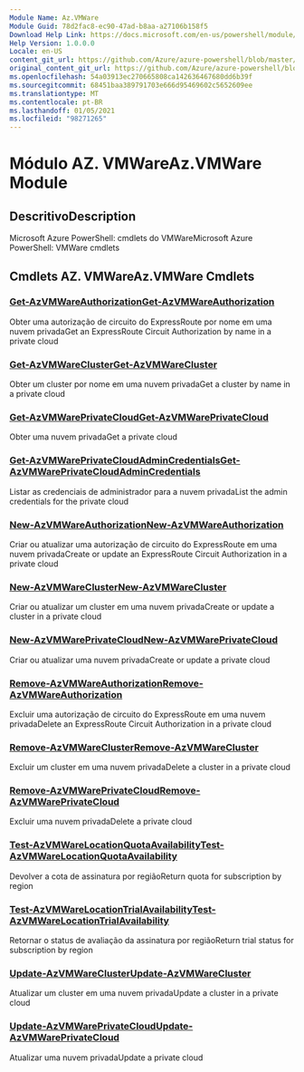 ```yaml
---
Module Name: Az.VMWare
Module Guid: 78d2fac8-ec90-47ad-b8aa-a27106b158f5
Download Help Link: https://docs.microsoft.com/en-us/powershell/module/az.vmware
Help Version: 1.0.0.0
Locale: en-US
content_git_url: https://github.com/Azure/azure-powershell/blob/master/src/VMWare/help/Az.VMWare.md
original_content_git_url: https://github.com/Azure/azure-powershell/blob/master/src/VMWare/help/Az.VMWare.md
ms.openlocfilehash: 54a03913ec270665808ca142636467680dd6b39f
ms.sourcegitcommit: 68451baa389791703e666d95469602c5652609ee
ms.translationtype: MT
ms.contentlocale: pt-BR
ms.lasthandoff: 01/05/2021
ms.locfileid: "98271265"
---
```

# <span data-ttu-id="c687c-101">Módulo AZ. VMWare</span><span class="sxs-lookup"><span data-stu-id="c687c-101">Az.VMWare Module</span></span>
## <span data-ttu-id="c687c-102">Descritivo</span><span class="sxs-lookup"><span data-stu-id="c687c-102">Description</span></span>
<span data-ttu-id="c687c-103">Microsoft Azure PowerShell: cmdlets do VMWare</span><span class="sxs-lookup"><span data-stu-id="c687c-103">Microsoft Azure PowerShell: VMWare cmdlets</span></span>

## <span data-ttu-id="c687c-104">Cmdlets AZ. VMWare</span><span class="sxs-lookup"><span data-stu-id="c687c-104">Az.VMWare Cmdlets</span></span>
### [<span data-ttu-id="c687c-105">Get-AzVMWareAuthorization</span><span class="sxs-lookup"><span data-stu-id="c687c-105">Get-AzVMWareAuthorization</span></span>](Get-AzVMWareAuthorization.md)
<span data-ttu-id="c687c-106">Obter uma autorização de circuito do ExpressRoute por nome em uma nuvem privada</span><span class="sxs-lookup"><span data-stu-id="c687c-106">Get an ExpressRoute Circuit Authorization by name in a private cloud</span></span>

### [<span data-ttu-id="c687c-107">Get-AzVMWareCluster</span><span class="sxs-lookup"><span data-stu-id="c687c-107">Get-AzVMWareCluster</span></span>](Get-AzVMWareCluster.md)
<span data-ttu-id="c687c-108">Obter um cluster por nome em uma nuvem privada</span><span class="sxs-lookup"><span data-stu-id="c687c-108">Get a cluster by name in a private cloud</span></span>

### [<span data-ttu-id="c687c-109">Get-AzVMWarePrivateCloud</span><span class="sxs-lookup"><span data-stu-id="c687c-109">Get-AzVMWarePrivateCloud</span></span>](Get-AzVMWarePrivateCloud.md)
<span data-ttu-id="c687c-110">Obter uma nuvem privada</span><span class="sxs-lookup"><span data-stu-id="c687c-110">Get a private cloud</span></span>

### [<span data-ttu-id="c687c-111">Get-AzVMWarePrivateCloudAdminCredentials</span><span class="sxs-lookup"><span data-stu-id="c687c-111">Get-AzVMWarePrivateCloudAdminCredentials</span></span>](Get-AzVMWarePrivateCloudAdminCredentials.md)
<span data-ttu-id="c687c-112">Listar as credenciais de administrador para a nuvem privada</span><span class="sxs-lookup"><span data-stu-id="c687c-112">List the admin credentials for the private cloud</span></span>

### [<span data-ttu-id="c687c-113">New-AzVMWareAuthorization</span><span class="sxs-lookup"><span data-stu-id="c687c-113">New-AzVMWareAuthorization</span></span>](New-AzVMWareAuthorization.md)
<span data-ttu-id="c687c-114">Criar ou atualizar uma autorização de circuito do ExpressRoute em uma nuvem privada</span><span class="sxs-lookup"><span data-stu-id="c687c-114">Create or update an ExpressRoute Circuit Authorization in a private cloud</span></span>

### [<span data-ttu-id="c687c-115">New-AzVMWareCluster</span><span class="sxs-lookup"><span data-stu-id="c687c-115">New-AzVMWareCluster</span></span>](New-AzVMWareCluster.md)
<span data-ttu-id="c687c-116">Criar ou atualizar um cluster em uma nuvem privada</span><span class="sxs-lookup"><span data-stu-id="c687c-116">Create or update a cluster in a private cloud</span></span>

### [<span data-ttu-id="c687c-117">New-AzVMWarePrivateCloud</span><span class="sxs-lookup"><span data-stu-id="c687c-117">New-AzVMWarePrivateCloud</span></span>](New-AzVMWarePrivateCloud.md)
<span data-ttu-id="c687c-118">Criar ou atualizar uma nuvem privada</span><span class="sxs-lookup"><span data-stu-id="c687c-118">Create or update a private cloud</span></span>

### [<span data-ttu-id="c687c-119">Remove-AzVMWareAuthorization</span><span class="sxs-lookup"><span data-stu-id="c687c-119">Remove-AzVMWareAuthorization</span></span>](Remove-AzVMWareAuthorization.md)
<span data-ttu-id="c687c-120">Excluir uma autorização de circuito do ExpressRoute em uma nuvem privada</span><span class="sxs-lookup"><span data-stu-id="c687c-120">Delete an ExpressRoute Circuit Authorization in a private cloud</span></span>

### [<span data-ttu-id="c687c-121">Remove-AzVMWareCluster</span><span class="sxs-lookup"><span data-stu-id="c687c-121">Remove-AzVMWareCluster</span></span>](Remove-AzVMWareCluster.md)
<span data-ttu-id="c687c-122">Excluir um cluster em uma nuvem privada</span><span class="sxs-lookup"><span data-stu-id="c687c-122">Delete a cluster in a private cloud</span></span>

### [<span data-ttu-id="c687c-123">Remove-AzVMWarePrivateCloud</span><span class="sxs-lookup"><span data-stu-id="c687c-123">Remove-AzVMWarePrivateCloud</span></span>](Remove-AzVMWarePrivateCloud.md)
<span data-ttu-id="c687c-124">Excluir uma nuvem privada</span><span class="sxs-lookup"><span data-stu-id="c687c-124">Delete a private cloud</span></span>

### [<span data-ttu-id="c687c-125">Test-AzVMWareLocationQuotaAvailability</span><span class="sxs-lookup"><span data-stu-id="c687c-125">Test-AzVMWareLocationQuotaAvailability</span></span>](Test-AzVMWareLocationQuotaAvailability.md)
<span data-ttu-id="c687c-126">Devolver a cota de assinatura por região</span><span class="sxs-lookup"><span data-stu-id="c687c-126">Return quota for subscription by region</span></span>

### [<span data-ttu-id="c687c-127">Test-AzVMWareLocationTrialAvailability</span><span class="sxs-lookup"><span data-stu-id="c687c-127">Test-AzVMWareLocationTrialAvailability</span></span>](Test-AzVMWareLocationTrialAvailability.md)
<span data-ttu-id="c687c-128">Retornar o status de avaliação da assinatura por região</span><span class="sxs-lookup"><span data-stu-id="c687c-128">Return trial status for subscription by region</span></span>

### [<span data-ttu-id="c687c-129">Update-AzVMWareCluster</span><span class="sxs-lookup"><span data-stu-id="c687c-129">Update-AzVMWareCluster</span></span>](Update-AzVMWareCluster.md)
<span data-ttu-id="c687c-130">Atualizar um cluster em uma nuvem privada</span><span class="sxs-lookup"><span data-stu-id="c687c-130">Update a cluster in a private cloud</span></span>

### [<span data-ttu-id="c687c-131">Update-AzVMWarePrivateCloud</span><span class="sxs-lookup"><span data-stu-id="c687c-131">Update-AzVMWarePrivateCloud</span></span>](Update-AzVMWarePrivateCloud.md)
<span data-ttu-id="c687c-132">Atualizar uma nuvem privada</span><span class="sxs-lookup"><span data-stu-id="c687c-132">Update a private cloud</span></span>


